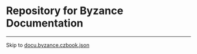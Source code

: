 # Repository for Byzance Documentation

---

Skip to [docu.byzance.cz](/docu.byzance.cz)[book.json](book.json)

